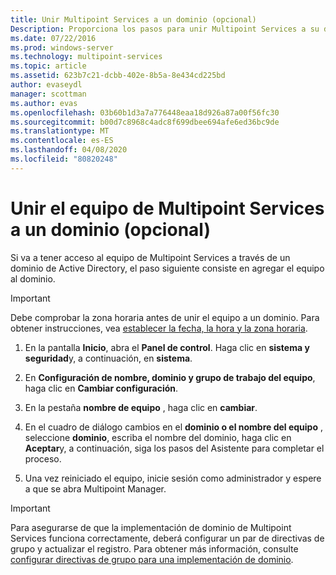 ```yaml
---
title: Unir Multipoint Services a un dominio (opcional)
Description: Proporciona los pasos para unir Multipoint Services a su dominio
ms.date: 07/22/2016
ms.prod: windows-server
ms.technology: multipoint-services
ms.topic: article
ms.assetid: 623b7c21-dcbb-402e-8b5a-8e434cd225bd
author: evaseydl
manager: scottman
ms.author: evas
ms.openlocfilehash: 03b60b1d3a7a776448eaa18d926a87a00f56fc30
ms.sourcegitcommit: b00d7c8968c4adc8f699dbee694afe6ed36bc9de
ms.translationtype: MT
ms.contentlocale: es-ES
ms.lasthandoff: 04/08/2020
ms.locfileid: "80820248"
---
```

# <a name="join-the-multipoint-services-computer-to-a-domain-optional"></a>Unir el equipo de Multipoint Services a un dominio (opcional)
Si va a tener acceso al equipo de Multipoint Services a través de un dominio de Active Directory, el paso siguiente consiste en agregar el equipo al dominio.  
  
> [!IMPORTANT]  
> Debe comprobar la zona horaria antes de unir el equipo a un dominio. Para obtener instrucciones, vea [establecer la fecha, la hora y la zona horaria](Set-the-date--time--and-time-zone.md).  
   
1.  En la pantalla **Inicio**, abra el **Panel de control**. Haga clic en **sistema y seguridad**y, a continuación, en **sistema**.  
  
2.  En **Configuración de nombre, dominio y grupo de trabajo del equipo**, haga clic en **Cambiar configuración**.  
  
3.  En la pestaña **nombre de equipo** , haga clic en **cambiar**.  
  
4.  En el cuadro de diálogo cambios en el **dominio o el nombre del equipo** , seleccione **dominio**, escriba el nombre del dominio, haga clic en **Aceptar**y, a continuación, siga los pasos del Asistente para completar el proceso.  
  
5.  Una vez reiniciado el equipo, inicie sesión como administrador y espere a que se abra Multipoint Manager.  
  
> [!IMPORTANT]  
> Para asegurarse de que la implementación de dominio de Multipoint Services funciona correctamente, deberá configurar un par de directivas de grupo y actualizar el registro. Para obtener más información, consulte [configurar directivas de grupo para una implementación de dominio](https://technet.microsoft.com/library/dn265982.aspx).  
